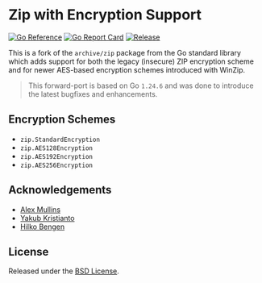 # Zip with Encryption Support

[![Go Reference](https://pkg.go.dev/badge/github.com/hiforensics/zip.svg)](https://pkg.go.dev/github.com/hiforensics/zip)
[![Go Report Card](https://goreportcard.com/badge/github.com/hiforensics/zip?style=flat-square)](https://goreportcard.com/report/github.com/hiforensics/zip)
[![Release](https://img.shields.io/github/release/hiforensics/zip.svg?style=flat-square)](https://github.com/hiforensics/zip/releases/latest)

This is a fork of the `archive/zip` package from the Go standard library which adds support for both the legacy (insecure) ZIP encryption scheme and for newer AES-based encryption schemes introduced with WinZip.

> This forward-port is based on Go `1.24.6` and was done to introduce the latest bugfixes and enhancements.

## Encryption Schemes
* `zip.StandardEncryption`
* `zip.AES128Encryption`
* `zip.AES192Encryption`
* `zip.AES256Encryption`

## Acknowledgements
* [Alex Mullins](https://github.com/alexmullins/zip)
* [Yakub Kristianto](https://github.com/yeka/zip)
* [Hilko Bengen](https://github.com/hillu/go-archive-zip-crypto)

## License
Released under the [BSD License](LICENSE.md).